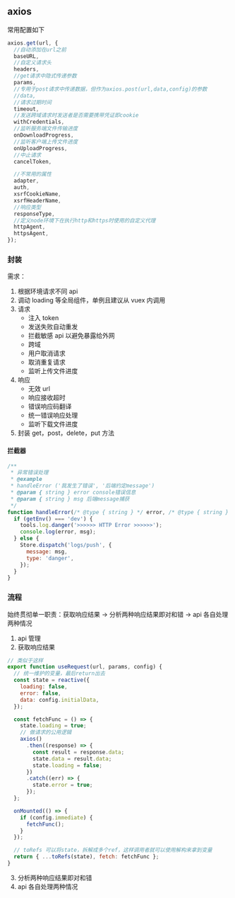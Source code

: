 ## axios

常用配置如下

```js
axios.get(url, {
  //自动添加在url之前
  baseURL,
  //自定义请求头
  headers,
  //get请求中隐式传递参数
  params,
  //专用于post请求中传递数据，但作为axios.post(url,data,config)的参数
  //data,
  //请求过期时间
  timeout,
  //发送跨域请求时发送者是否需要携带凭证即cookie
  withCredentials,
  //监听服务端文件传输进度
  onDownloadProgress,
  //监听客户端上传文件进度
  onUploadProgress,
  //中止请求
  cancelToken,

  //不常用的属性
  adapter,
  auth,
  xsrfCookieName,
  xsrfHeaderName,
  //响应类型
  responseType,
  //定义node环境下在执行http和https时使用的自定义代理
  httpAgent,
  httpsAgent,
});
```

### 封装

需求：

1. 根据环境请求不同 api
2. 调动 loading 等全局组件，单例且建议从 vuex 内调用
3. 请求
   - 注入 token
   - 发送失败自动重发
   - 拦截敏感 api 以避免暴露给外网
   - 跨域
   - 用户取消请求
   - 取消重复请求
   - 监听上传文件进度
4. 响应
   - 无效 url
   - 响应接收超时
   - 错误响应码翻译
   - 统一错误响应处理
   - 监听下载文件进度
5. 封装 get，post，delete，put 方法

#### 拦截器

```js
/**
 * 异常错误处理
 * @example
 * handleError ('我发生了错误', '后端约定message')
 * @param { string } error console错误信息
 * @param { string } msg 后端message捕获
 */
function handleError(/* @type { string } */ error, /* @type { string } */ msg) {
  if (getEnv() === 'dev') {
    tools.log.danger('>>>>>> HTTP Error >>>>>>');
    console.log(error, msg);
  } else {
    Store.dispatch('logs/push', {
      message: msg,
      type: 'danger',
    });
  }
}
```

### 流程

始终贯彻单一职责：获取响应结果 -> 分析两种响应结果即对和错 -> api 各自处理两种情况

1. api 管理
2. 获取响应结果

```js
// 类似于这样
export function useRequest(url, params, config) {
  // 统一维护的变量，最后return出去
  const state = reactive({
    loading: false,
    error: false,
    data: config.initialData,
  });

  const fetchFunc = () => {
    state.loading = true;
    // 做请求的公用逻辑
    axios()
      .then((response) => {
        const result = response.data;
        state.data = result.data;
        state.loading = false;
      })
      .catch((err) => {
        state.error = true;
      });
  };

  onMounted(() => {
    if (config.immediate) {
      fetchFunc();
    }
  });

  // toRefs 可以将state，拆解成多个ref，这样调用者就可以使用解构来拿到变量
  return { ...toRefs(state), fetch: fetchFunc };
}
```

3. 分析两种响应结果即对和错
4. api 各自处理两种情况
